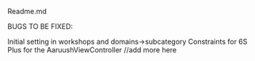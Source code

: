 Readme.md

BUGS TO BE FIXED:

Initial setting in workshops and domains->subcategory
Constraints for 6S Plus for the AaruushViewController
//add more here
